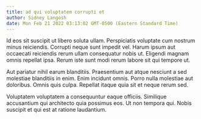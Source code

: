 ```yaml
---
title: ad qui voluptatem corrupti et
author: Sidney Langosh
date: Mon Feb 21 2022 03:13:02 GMT-0500 (Eastern Standard Time)
---
```

Id eos sit suscipit ut libero soluta ullam. Perspiciatis voluptate cum nostrum minus reiciendis. Corrupti neque sunt impedit vel. Harum ipsum aut occaecati reiciendis rerum ullam consequatur nobis ut. Eligendi magnam omnis repellat ipsa. Rerum iste sunt modi rerum labore sit qui tempore ut.

 Aut pariatur nihil earum blanditiis. Praesentium aut atque nesciunt a sed molestiae blanditiis in enim. Enim incidunt omnis. Porro nulla molestiae aut doloribus. Omnis quis culpa. Repellat itaque quia sit et neque rerum sed.

 Voluptatem voluptatem a consequuntur eaque officiis. Similique accusantium qui architecto quia possimus eos. Ut non tempora qui. Nobis suscipit et qui est at ratione laudantium.